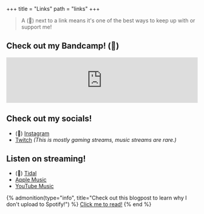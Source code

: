 +++
title = "Links"
path = "links"
+++

> A (🌟) next to a link means it's one of the best ways to keep up with or support me!

## Check out my Bandcamp! (🌟)

<iframe style="border: 0; width: 100%; height: 120px;" src="https://bandcamp.com/EmbeddedPlayer/album=2231132689/size=large/bgcol=333333/linkcol=0f91ff/tracklist=false/artwork=small/transparent=true/" seamless><a href="https://jvstspeedy.bandcamp.com/album/at-my-wits-end">AT MY WITS&#39; END by SPΣΣDY</a></iframe>

## Check out my socials!
- (🌟) [Instagram](https://instagram.com/jvst_speedy)
- [Twitch](https://twitch.tv/jvstspeedy) *(This is mostly gaming streams, music streams are rare.)*

## Listen on streaming!
- (🌟) [Tidal](https://tidal.com/artist/46741809)
- [Apple Music](https://music.apple.com/us/artist/sp%CF%83%CF%83dy/1738612484)
- [YouTube Music](https://music.youtube.com/channel/UCE4AAGgq0N2M8Aj5njKUmsg)

{% admonition(type="info", title="Check out this blogpost to learn why I don't upload to Spotify!") %}
[Click me to read!](../archive/spotify/)
{% end %}
